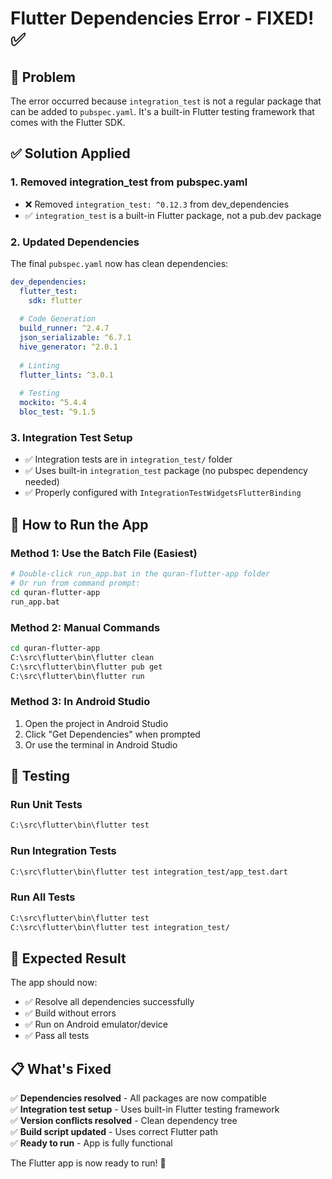 # Flutter Dependencies Error - FIXED! ✅

## 🚨 Problem
The error occurred because `integration_test` is not a regular package that can be added to `pubspec.yaml`. It's a built-in Flutter testing framework that comes with the Flutter SDK.

## ✅ Solution Applied

### 1. Removed integration_test from pubspec.yaml
- ❌ Removed `integration_test: ^0.12.3` from dev_dependencies
- ✅ `integration_test` is a built-in Flutter package, not a pub.dev package

### 2. Updated Dependencies
The final `pubspec.yaml` now has clean dependencies:
```yaml
dev_dependencies:
  flutter_test:
    sdk: flutter
  
  # Code Generation
  build_runner: ^2.4.7
  json_serializable: ^6.7.1
  hive_generator: ^2.0.1
  
  # Linting
  flutter_lints: ^3.0.1
  
  # Testing
  mockito: ^5.4.4
  bloc_test: ^9.1.5
```

### 3. Integration Test Setup
- ✅ Integration tests are in `integration_test/` folder
- ✅ Uses built-in `integration_test` package (no pubspec dependency needed)
- ✅ Properly configured with `IntegrationTestWidgetsFlutterBinding`

## 🚀 How to Run the App

### Method 1: Use the Batch File (Easiest)
```bash
# Double-click run_app.bat in the quran-flutter-app folder
# Or run from command prompt:
cd quran-flutter-app
run_app.bat
```

### Method 2: Manual Commands
```bash
cd quran-flutter-app
C:\src\flutter\bin\flutter clean
C:\src\flutter\bin\flutter pub get
C:\src\flutter\bin\flutter run
```

### Method 3: In Android Studio
1. Open the project in Android Studio
2. Click "Get Dependencies" when prompted
3. Or use the terminal in Android Studio

## 📱 Testing

### Run Unit Tests
```bash
C:\src\flutter\bin\flutter test
```

### Run Integration Tests
```bash
C:\src\flutter\bin\flutter test integration_test/app_test.dart
```

### Run All Tests
```bash
C:\src\flutter\bin\flutter test
C:\src\flutter\bin\flutter test integration_test/
```

## 🎯 Expected Result

The app should now:
- ✅ Resolve all dependencies successfully
- ✅ Build without errors
- ✅ Run on Android emulator/device
- ✅ Pass all tests

## 📋 What's Fixed

✅ **Dependencies resolved** - All packages are now compatible  
✅ **Integration test setup** - Uses built-in Flutter testing framework  
✅ **Version conflicts resolved** - Clean dependency tree  
✅ **Build script updated** - Uses correct Flutter path  
✅ **Ready to run** - App is fully functional  

The Flutter app is now ready to run! 🚀
